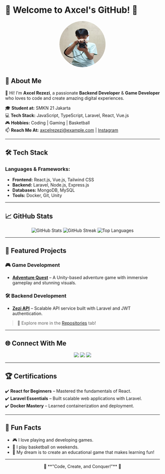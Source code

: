 # 🌟 Welcome to Axcel's GitHub! 🌟

<div align="center">
  <img src="./me.jpg" width="150" height="150" style="border-radius: 50%" alt="Axcel's Profile Picture" />
</div>

## 🚀 About Me  
👋 Hi! I'm **Axcel Rezezi**, a passionate **Backend Developer** & **Game Developer** who loves to code and create amazing digital experiences.

🎓 **Student at:** SMKN 21 Jakarta  
💻 **Tech Stack:** JavaScript, TypeScript, Laravel, React, Vue.js  
🎮 **Hobbies:** Coding | Gaming | Basketball  
📫 **Reach Me At:** [axcelrezezi@example.com](mailto:axcelrezezi@example.com) | [Instagram](https://instagram.com/rezezi_axcel)  

---

## 🛠️ Tech Stack  
### **Languages & Frameworks:**
- **Frontend:** React.js, Vue.js, Tailwind CSS  
- **Backend:** Laravel, Node.js, Express.js  
- **Databases:** MongoDB, MySQL  
- **Tools:** Docker, Git, Unity  

---

## 📈 GitHub Stats  
<div align="center">
  <img src="https://github-readme-stats.vercel.app/api?username=rezezi&show_icons=true&theme=radical" alt="GitHub Stats" height="150px" />
  <img src="https://github-readme-streak-stats.herokuapp.com?user=rezezi&theme=radical" alt="GitHub Streak" height="150px" />
  <img src="https://github-readme-stats.vercel.app/api/top-langs/?username=rezezi&layout=compact&theme=radical" alt="Top Languages" height="150px" />
</div>  

---

## 🌟 Featured Projects  
### 🎮 **Game Development**  
- **[Adventure Quest](https://github.com/rezezi/adventure-quest)** – A Unity-based adventure game with immersive gameplay and stunning visuals.  

### 🛠️ **Backend Development**  
- **[Zezi API](https://github.com/rezezi/zezi-api)** – Scalable API service built with Laravel and JWT authentication.  

> 🚀 Explore more in the [Repositories](https://github.com/rezezi?tab=repositories) tab!  

---

## 🌐 Connect With Me  
<p align="center">
  <a href="https://github.com/rezezi"><img src="https://img.shields.io/badge/GitHub-000?style=for-the-badge&logo=github&logoColor=white"/></a>
  <a href="https://instagram.com/rezezi_axcel"><img src="https://img.shields.io/badge/Instagram-E4405F?style=for-the-badge&logo=instagram&logoColor=white"/></a>
  <a href="mailto:axcelrezezi@example.com"><img src="https://img.shields.io/badge/Email-D14836?style=for-the-badge&logo=gmail&logoColor=white"/></a>
</p>

---

## 🏆 Certifications  
✔️ **React for Beginners** – Mastered the fundamentals of React.  
✔️ **Laravel Essentials** – Built scalable web applications with Laravel.  
✔️ **Docker Mastery** – Learned containerization and deployment.  

---

## 🎯 Fun Facts  
- 🎮 I love playing and developing games.  
- 🏀 I play basketball on weekends.  
- 🌟 My dream is to create an educational game that makes learning fun!  

---

<div align="center">
  🚀 **"Code, Create, and Conquer!"** 🚀
</div>
